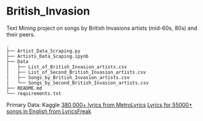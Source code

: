 # British_Invasion
Text Mining project on songs by British Invasions artists (mid-60s, 80s) and their peers.
```
.
├── Artist_Data_Scraping.py
├── Artists_Data_Scaping.ipynb
├── Data
│   ├── List_of_British_Invasion_artists.csv
│   ├── List_of_Second_British_Invasion_artists.csv
|   ├── Songs_by_British_Invasion_artists.csv
|   └── Songs_by_Second_British_Invasion_artists.csv
├── README.md
└── requirements.txt
```
Primary Data: Kaggle
[380,000+ lyrics from MetroLyrics](https://www.kaggle.com/gyani95/380000-lyrics-from-metrolyrics)
[Lyrics for 55000+ songs in English from LyricsFreak](https://www.kaggle.com/mousehead/songlyrics)
